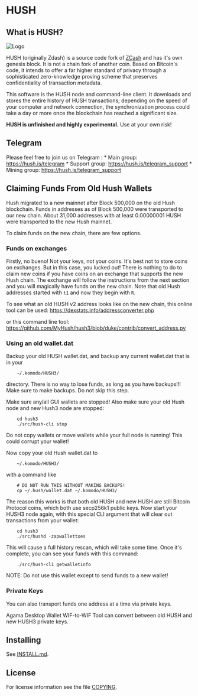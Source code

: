 # HUSH

## What is HUSH?

![Logo](doc/hush/hush.png "Logo")

HUSH (originally Zdash) is a source code fork of [ZCash](https://z.cash/) and has
it's own genesis block. It is not a chain fork of another coin.  Based on
Bitcoin's code, it intends to offer a far higher standard of privacy through a
sophisticated zero-knowledge proving scheme that preserves confidentiality of
transaction metadata.

This software is the HUSH node and command-line client. It downloads and stores
the entire history of HUSH transactions; depending on the speed of your
computer and network connection, the synchronization process could take a day
or more once the blockchain has reached a significant size.

**HUSH is unfinished and highly experimental.** Use at your own risk!

## Telegram

Please feel free to join us on Telegram :
    * Main group: https://hush.is/telegram
    * Support group: https://hush.is/telegram_support
    * Mining group: https://hush.is/telegram_support

## Claiming Funds From Old Hush Wallets

Hush migrated to a new mainnet after Block 500,000 on the old Hush blockchain.
Funds in addresses as of Block 500,000 were transported to our new chain. About
31,000 addresses with at least 0.00000001 HUSH were transported to the new Hush
mainnet.

To claim funds on the new chain, there are few options.

### Funds on exchanges

Firstly, no bueno! Not your keys, not your coins. It's best not to store coins
on exchanges. But in this case, you lucked out! There is nothing to do to claim
new coins if you have coins on an exchange that supports the new Hush chain.
The exchange will follow the instructions from the next section and you will
magically have funds on the new chain. Note that old Hush addresses started
with `t1` and now they begin with `R`.

To see what an old HUSH v2 address looks like on the new chain, this online tool
can be used: https://dexstats.info/addressconverter.php

or this command line tool: https://github.com/MyHush/hush3/blob/duke/contrib/convert_address.py


### Using an old wallet.dat

Backup your old HUSH wallet.dat, and backup any current wallet.dat that is in your

        ~/.komodo/HUSH3/

directory. There is no way to lose funds, as long as you have backups!!! Make sure
to make backups. Do not skip this step.

Make sure any/all GUI wallets are stopped! Also make sure your old Hush node
and new Hush3 node are stopped:

        cd hush3
        ./src/hush-cli stop

Do not copy wallets or move wallets while your full node is running! This could
corrupt your wallet!

Now copy your old Hush wallet.dat to

        ~/.komodo/HUSH3/

with a command like

        # DO NOT RUN THIS WITHOUT MAKING BACKUPS!
        cp ~/.hush/wallet.dat ~/.komodo/HUSH3/

The reason this works is that both old HUSH and new HUSH are still Bitcoin Protocol
coins, which both use secp256k1 public keys. Now start your HUSH3 node again,
with this special CLI argument that will clear out transactions from your wallet:

        cd hush3
        ./src/hushd -zapwallettxes

This will cause a full history rescan, which will take some time. Once it's complete,
you can see your funds with this command:

        ./src/hush-cli getwalletinfo

NOTE: Do not use this wallet except to send funds to a new wallet!

### Private Keys

You can also transport funds one address at a time via private keys.

Agama Desktop Wallet WIF-to-WIF Tool can convert between old HUSH and new HUSH3
private keys.

Installing
----------

See [INSTALL.md](https://github.com/MyHush/hush3/blob/master/INSTALL.md).


License
-------

For license information see the file [COPYING](COPYING).
